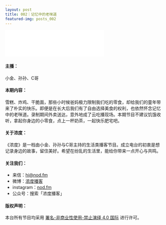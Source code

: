 ```yaml
---
layout: post
title: 002｜记忆中的老咪道
featured-img: posts_002
---
```

<iframe frameborder="no" border="0" marginwidth="0" marginheight="0" width="320" height="86" src="//music.163.com/outchain/player?type=3&id=2067912311&auto=1&height=66"></iframe>


#### 主播：

小金、孙孙、C哥


#### 本期内容：

雪糕、炸鸡、干脆面，那些小时候爸妈极力限制我们吃的零食，却给我们的童年带来了朴实的快乐。即便是在长大后我们有了自由选择美食的权利，也依然怀念记忆中的老咪道。录制期间外卖送达，意外地成了云吃播现场。本期节目不建议饥饿收听，拿起你身边的小零食，点上一杯奶茶，一起快乐肥宅吧。 


#### 关于浓度：

《浓度》是一档由小金、孙孙与C哥主持的生活类播客节目。成立电台的初衷是想记录身边的故事，留住美好。希望在纷乱的生活里，能给你带来一点开心与共鸣。


#### 关注我们：

* 来信：hi@nod.fm
* 微博：[浓度播客](//weibo.com/nongduorg)
* instagram：[nod.fm](https://www.instagram.com/nod.fm/)
* 公众号：搜索「浓度播客」


#### 版权声明：

本台所有节目均采用 [署名-非商业性使用-禁止演绎 4.0 国际](https://creativecommons.org/licenses/by-nc-nd/4.0/deed.zh) 进行许可。